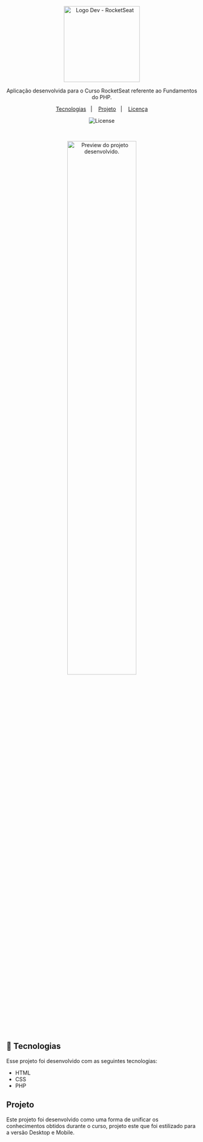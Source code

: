 <p align="center">
  <img alt="Logo Dev - RocketSeat" src="https://images.seeklogo.com/logo-png/48/2/daily-dev-icon-logo-png_seeklogo-483914.png" width="200px" />
</p>

<p align="center">
Aplicação desenvolvida para o Curso RocketSeat referente ao Fundamentos do PHP.
</p>

<p align="center">
  <a href="#-tecnologias">Tecnologias</a>&nbsp;&nbsp;&nbsp;|&nbsp;&nbsp;&nbsp;
  <a href="#-projeto">Projeto</a>&nbsp;&nbsp;&nbsp;|&nbsp;&nbsp;&nbsp;
  <a href="#memo-licença">Licença</a>
</p>

<p align="center">
  <img alt="License" src="https://img.shields.io/static/v1?label=license&message=MIT&color=18181B&labelColor=BEF264">
</p>

<br>

<p align="center">
  <img alt="Preview do projeto desenvolvido." src="https://i.imgur.com/FZ6ZUuz.png" width="60%">
</p>


## 🚀 Tecnologias

Esse projeto foi desenvolvido com as seguintes tecnologias:

- HTML
- CSS
- PHP

## Projeto

Este projeto foi desenvolvido como uma forma de unificar os conhecimentos obtidos durante o curso, projeto este que foi estilizado para a versão Desktop e Mobile.
